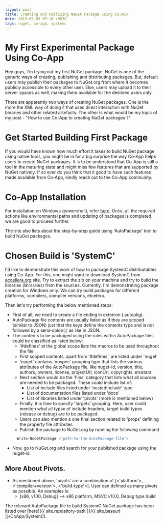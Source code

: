 ```yaml
---
layout: post
title: Creating and Publising NuGet Package using Co-App
date: 2019-09-09 07:18 +0530
tags: nuget, co-app, systemc
---
```


# My First Experimental Package Using Co-App

Hey guys, I'm trying out my first NuGet package.  NuGet is one of the generic ways of creating, publishing and distributing packages.  But, default users may publish their packages to NuGet.org from where it becomes publicly accessible to every other user.  Else, users may upload it to their server spaces as well, making them available for the destined users only.

There are apparently two ways of creating NuGet packages.
One is the more the XML way of doing it that uses direct interaction with NuGet binaries and other related artefacts.
The other is what would be my topic of my post - "How to use Co-App to creating NuGet packages ?"


# Get Started Building First Package

If you would have known how much effort it takes to build NuGet package using native tools, you might be in for a big surprise the way Co-App helps users to create NuGet packages.  It is to be understood that Co-App is still a tool in the maturing state and might miss few features that are supported by NuGet natively.  If so ever do you think that it good to have such features made available from Co-App, kindly reach out to the Co-App community.


# Co-App Installation

For installation on Windows (powershell), refer [here](http://coapp.org/tutorials/installation.html).
Once, all the required actions like environmental paths and updating of packages is completed, we are good to proceed further.

The site also lists about the step-by-step guide using 'AutoPackage' tool to build NuGet packages.


# Chosen Build is 'SystemC'

I'd like to demonstrate this work of how to package SystemC distributables using Co-App.
For this, one might want to download SystemC from [accellera.org](accellera.org) site.  Try to extract the zip on your machine and try to build the binaries (libraraies) from the sources.  Currently, I'm demonstrating package creation for Windows only.  We can try build packages for different platforms, compilers, compiler versions, etcetera.

Then let's try performing the below mentioned steps:
- First of all, we need to create a file ending in extenion (.autopkg).
- AutoPackage file contents are usually listed as if they are scoped (similar to JSON) just that the keys define the contents type and is not followed by a semi-colon(:) as like in JSON.
- The contents to be packaged using the rules within AutoPackage files could be classified as listed below:
  - '#defines' at the global scope lists the macros to be used throughout the file
  - First scoped contents, apart from '#defines', are listed under 'nuget'
  - 'nuget' contains 'nuspec' grouping type that lists the various attributes of the AutoPackage file, like nuget-id, version, title, authors, owners, license, projectUrl, iconUrl, copyrights, etcetara.
  - Next section would be the 'files' category that lists what all sources are needed to be packaged.  These could include list of:
    - List of include files listed under 'nestedInclude' type
    - List of documentation files listed under 'docs'
    - List of libraries listed under 'pivots' (more is mentioned below)
  - Finally, it is time to specify 'targets' grouping.  Here, user could mention what all typse of include headers, target build types (release or debug) are to be packaged.
  - Users can also mention a one final section related to 'props' defining the property file attributes.
  - Publish the package to NuGet.org by running the following command
  ~~~powershell
    Write-NuGetPackage <'path-to-the-AutoPackage-file'>
  ~~~
- Now, go to NuGet.org and search for your published package using the nuget-id.

## More About Pivots.
- As mentioned above, 'pivots' are a combination of [<'platform'>, <'compiler+version'>, <'build-type'>].
  User can defined as many pivots as possible.  An examples is:
  - [x86, v100, Debug] --> x86 platform, MSVC v10.0, Debug type build

The relevant AutoPackage file to build SystemC NuGet package has been listed over [here]({{ site.repository-path }}/{{ site.baseurl }}/CoApp/SystemC).
